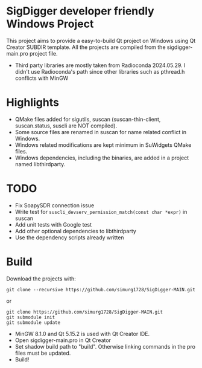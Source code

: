 # SigDigger developer friendly Windows Project
This project aims to provide a easy-to-build Qt project on Windows using Qt Creator SUBDIR template. All the projects are compiled from the sigdigger-main.pro project file.
* Third party libraries are mostly taken from Radioconda 2024.05.29. I didn't use Radioconda's path since other libraries such as pthread.h conflicts with MinGW

# Highlights

* QMake files added for sigutils, suscan (suscan-thin-client, suscan.status, suscli are NOT compiled).
* Some source files are renamed in suscan for name related conflict in Windows.
* Windows related modifications are kept minimum in SuWidgets QMake files.
* Windows dependencies, including the binaries, are added in a project named libthirdparty.

# TODO
* Fix SoapySDR connection issue
* Write test for `suscli_devserv_permission_match(const char *expr)` in suscan
* Add unit tests with Google test
* Add other optional dependencies to libthirdparty
* Use the dependency scripts already written

# Build

Download the projects with:
```
git clone --recursive https://github.com/simurg1728/SigDigger-MAIN.git
```
or
```
git clone https://github.com/simurg1728/SigDigger-MAIN.git
git submodule init
git submodule update
```

* MinGW 8.1.0 and Qt  5.15.2 is used with Qt Creator IDE.
* Open sigdigger-main.pro in Qt Creator
* Set shadow build path to "build". Otherwise linking commands in the pro files must be updated.
* Build!
